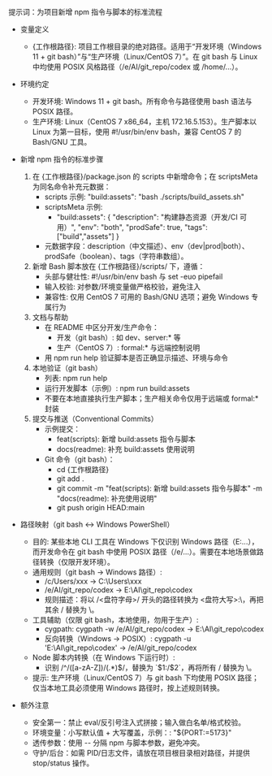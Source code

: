 提示词：为项目新增 npm 指令与脚本的标准流程

- 变量定义
  - {工作根路径}: 项目工作根目录的绝对路径。适用于“开发环境（Windows 11 + git bash）”与“生产环境（Linux/CentOS 7）”。在 git bash 与 Linux 中均使用 POSIX 风格路径（/e/AI/git_repo/codex 或 /home/...）。

- 环境约定
  - 开发环境: Windows 11 + git bash。所有命令与路径使用 bash 语法与 POSIX 路径。
  - 生产环境: Linux（CentOS 7 x86_64，主机 172.16.5.153）。生产脚本以 Linux 为第一目标，使用 #!/usr/bin/env bash，兼容 CentOS 7 的 Bash/GNU 工具。

- 新增 npm 指令的标准步骤
  1) 在 {工作根路径}/package.json 的 scripts 中新增命令；在 scriptsMeta 为同名命令补充元数据：
     - scripts 示例: "build:assets": "bash ./scripts/build_assets.sh"
     - scriptsMeta 示例:
       - "build:assets": { "description": "构建静态资源（开发/CI 可用）", "env": "both", "prodSafe": true, "tags": ["build","assets"] }
     - 元数据字段：description（中文描述）、env（dev|prod|both）、prodSafe（boolean）、tags（字符串数组）。
  2) 新增 Bash 脚本放在 {工作根路径}/scripts/ 下，遵循：
     - 头部与健壮性: #!/usr/bin/env bash 与 set -euo pipefail
     - 输入校验: 对参数/环境变量做严格校验，避免注入
     - 兼容性: 仅用 CentOS 7 可用的 Bash/GNU 选项；避免 Windows 专属行为
  3) 文档与帮助
     - 在 README 中区分开发/生产命令：
       - 开发（git bash）: 如 dev、server:* 等
       - 生产（CentOS 7）: formal:* 与远端控制说明
     - 用 npm run help 验证脚本是否正确显示描述、环境与命令
  4) 本地验证（git bash）
     - 列表: npm run help
     - 运行开发脚本（示例）: npm run build:assets
     - 不要在本地直接执行生产脚本；生产相关命令仅用于远端或 formal:* 封装
  5) 提交与推送（Conventional Commits）
     - 示例提交：
       - feat(scripts): 新增 build:assets 指令与脚本
       - docs(readme): 补充 build:assets 使用说明
     - Git 命令（git bash）：
       - cd {工作根路径}
       - git add .
       - git commit -m "feat(scripts): 新增 build:assets 指令与脚本" -m "docs(readme): 补充使用说明"
       - git push origin HEAD:main

- 路径映射（git bash ↔ Windows PowerShell）
  - 目的: 某些本地 CLI 工具在 Windows 下仅识别 Windows 路径（E:\...），而开发命令在 git bash 中使用 POSIX 路径（/e/...）。需要在本地场景做路径转换（仅限开发环境）。
  - 通用规则（git bash → Windows 路径）:
    - /c/Users/xxx → C:\Users\xxx
    - /e/AI/git_repo/codex → E:\AI\git_repo\codex
    - 规则描述：将以 /<盘符字母>/ 开头的路径转换为 <盘符大写>:\，再把其余 / 替换为 \\。
  - 工具辅助（仅限 git bash，本地使用，勿用于生产）:
    - cygpath: cygpath -w /e/AI/git_repo/codex → E:\AI\git_repo\codex
    - 反向转换（Windows → POSIX）: cygpath -u 'E:\AI\git_repo\codex' → /e/AI/git_repo/codex
  - Node 脚本内转换（在 Windows 下运行时）:
    - 识别 /^\/([a-zA-Z])\/(.*)$/，替换为 `$1:/$2`，再将所有 / 替换为 \\。
  - 提示: 生产环境（Linux/CentOS 7）与 git bash 下均使用 POSIX 路径；仅当本地工具必须使用 Windows 路径时，按上述规则转换。

- 额外注意
  - 安全第一：禁止 eval/反引号注入式拼接；输入做白名单/格式校验。
  - 环境变量：小写默认值 + 大写覆盖，示例：: "${PORT:=5173}"
  - 透传参数：使用 -- 分隔 npm 与脚本参数，避免冲突。
  - 守护/后台：如需 PID/日志文件，请放在项目根目录相对路径，并提供 stop/status 操作。
